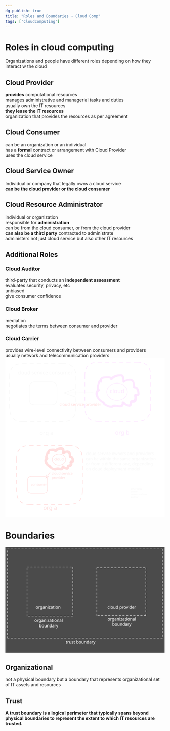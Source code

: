 ```yaml
---  
dg-publish: true  
title: "Roles and Boundaries - Cloud Comp"  
tags: ['cloudcomputing']  
---  
```

# Roles in cloud computing   
  
Organizations and people have different roles depending on how they interact w the cloud   
  
## Cloud Provider   
**provides** computational resources  
manages administrative and managerial tasks and duties   
usually own the IT resources   
**they lease the IT resources**   
organization that provides the resources as per agreement   
  
## Cloud Consumer   
can be an organization or an individual   
has a **formal** contract or arrangement with Cloud Provider   
uses the cloud service   
  
## Cloud Service Owner  
Individual or company that legally owns a cloud service   
**can be the cloud provider or the cloud consumer**   
  
## Cloud Resource Administrator   
individual or organization   
responsible for **administration**   
can be from the cloud consumer, or from the cloud provider   
**can also be a third party** contracted to administrate   
administers not just cloud service but also other IT resources   
  
## Additional Roles   
### Cloud Auditor  
third-party that conducts an **independent assessment**   
evaluates security, privacy, etc   
unbiased   
give consumer confidence  
  
### Cloud Broker   
mediation   
negotiates the terms between consumer and provider   
  
### Cloud Carrier   
provides wire-level connectivity between consumers and providers   
usually network and telecommunication providers    
![roles](./cloudroles.svg)  
# Boundaries   
  
![Diagrammatical Representation of boundaries](./boundariescc.svg)  
  
  
## Organizational   
not a physical boundary but a boundary that represents organizational set of IT assets and resources   
  
## Trust  
**A trust boundary is a logical perimeter that typically spans beyond physical boundaries to represent the extent to which IT resources are trusted.**  
  
